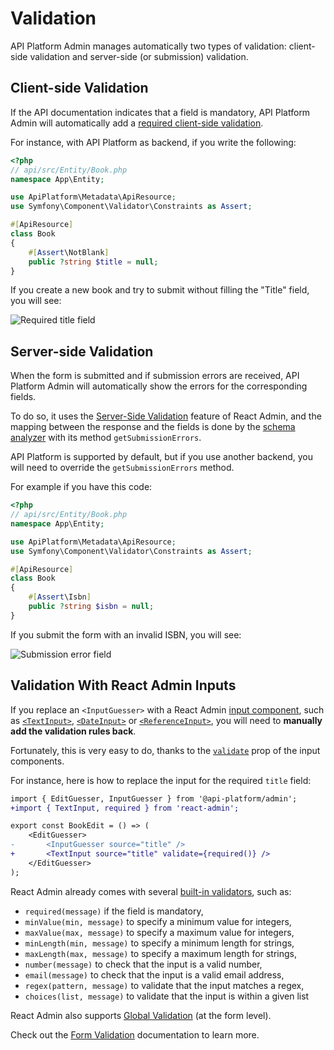 # Validation

API Platform Admin manages automatically two types of validation: client-side validation and server-side (or submission) validation.

## Client-side Validation

If the API documentation indicates that a field is mandatory,
API Platform Admin will automatically add a [required client-side validation](https://marmelab.com/react-admin/Validation.html#per-input-validation-built-in-field-validators).

For instance, with API Platform as backend, if you write the following:

```php
<?php
// api/src/Entity/Book.php
namespace App\Entity;

use ApiPlatform\Metadata\ApiResource;
use Symfony\Component\Validator\Constraints as Assert;

#[ApiResource]
class Book
{
    #[Assert\NotBlank]
    public ?string $title = null;
}
```

If you create a new book and try to submit without filling the "Title" field, you will see:

![Required title field](images/required-field.png)

## Server-side Validation

When the form is submitted and if submission errors are received,
API Platform Admin will automatically show the errors for the corresponding fields.

To do so, it uses the [Server-Side Validation](https://marmelab.com/react-admin/Validation.html#server-side-validation) feature of React Admin, and the mapping between the response and the fields is done by the [schema analyzer](components.md#hydra-schema-analyzer) with its method `getSubmissionErrors`.

API Platform is supported by default, but if you use another backend, you will need to override the `getSubmissionErrors` method.

For example if you have this code:

```php
<?php
// api/src/Entity/Book.php
namespace App\Entity;

use ApiPlatform\Metadata\ApiResource;
use Symfony\Component\Validator\Constraints as Assert;

#[ApiResource]
class Book
{
    #[Assert\Isbn]
    public ?string $isbn = null;
}
```

If you submit the form with an invalid ISBN, you will see:

![Submission error field](images/submission-error-field.png)

## Validation With React Admin Inputs

If you replace an `<InputGuesser>` with a React Admin [input component](https://marmelab.com/react-admin/Inputs.html), such as [`<TextInput>`](https://marmelab.com/react-admin/TextInput.html), [`<DateInput>`](https://marmelab.com/react-admin/DateInput.html) or [`<ReferenceInput>`](https://marmelab.com/react-admin/ReferenceInput.html), you will need to **manually add the validation rules back**.

Fortunately, this is very easy to do, thanks to the [`validate`](https://marmelab.com/react-admin/Inputs.html#validate) prop of the input components.

For instance, here is how to replace the input for the required `title` field:

```diff
import { EditGuesser, InputGuesser } from '@api-platform/admin';
+import { TextInput, required } from 'react-admin';

export const BookEdit = () => (
    <EditGuesser>
-       <InputGuesser source="title" />
+       <TextInput source="title" validate={required()} />
    </EditGuesser>
);
```

React Admin already comes with several [built-in validators](https://marmelab.com/react-admin/Validation.html#per-input-validation-built-in-field-validators), such as:

* `required(message)` if the field is mandatory,
* `minValue(min, message)` to specify a minimum value for integers,
* `maxValue(max, message)` to specify a maximum value for integers,
* `minLength(min, message)` to specify a minimum length for strings,
* `maxLength(max, message)` to specify a maximum length for strings,
* `number(message)` to check that the input is a valid number,
* `email(message)` to check that the input is a valid email address,
* `regex(pattern, message)` to validate that the input matches a regex,
* `choices(list, message)` to validate that the input is within a given list

React Admin also supports [Global Validation](https://marmelab.com/react-admin/Validation.html#global-validation) (at the form level).

Check out the [Form Validation](https://marmelab.com/react-admin/Validation.html) documentation to learn more.
